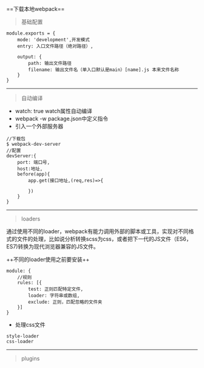 ==下载本地webpack==

>  基础配置

```
module.exports = {
    mode: 'development',开发模式
	entry: 入口文件路径（绝对路径）,
	
	output: {
		path: 输出文件路径
		filename: 输出文件名（单入口默认是main）[name].js 本来文件名称
	}
}
```

---
> 自动编译

- watch: true watch属性自动编译
- webpack -w package.json中定义指令
- 引入一个外部服务器

```
//下载包
$ webpack-dev-server
//配置
devServer:{
    port: 端口号,
    host:地址,
    before(app){
        app.get(接口地址,(req,res)=>{
            
        })
    }
}
```

---

> loaders

通过使用不同的loader，webpack有能力调用外部的脚本或工具，实现对不同格式的文件的处理，比如说分析转换scss为css，或者把下一代的JS文件（ES6，ES7)转换为现代浏览器兼容的JS文件。

++不同的loader使用之前要安装++


```
module: {
    //规则
    rules: [{
        test: 正则匹配特定文件,
        loader: 字符串或数组,
        exclude: 正则，匹配忽略的文件夹
    }]
}
```


- 处理css文件

```
style-loader
css-loader
```

---
> plugins


